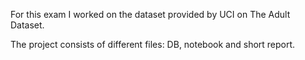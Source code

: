 For this exam I worked on the dataset provided by UCI on The Adult Dataset.

The project consists of different files: DB, notebook and short report.
